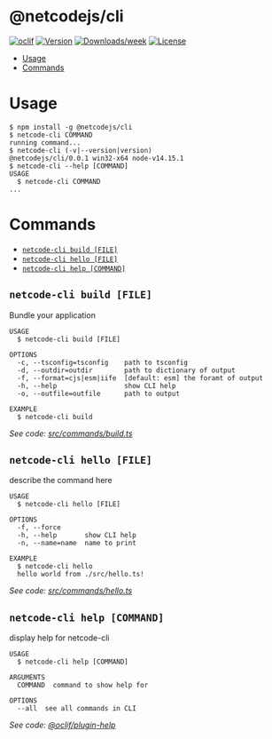 # @netcodejs/cli

[![oclif](https://img.shields.io/badge/cli-oclif-brightgreen.svg)](https://oclif.io)
[![Version](https://img.shields.io/npm/v/@netcodejs/cli.svg)](https://npmjs.org/package/@netcodejs/cli)
[![Downloads/week](https://img.shields.io/npm/dw/@netcodejs/cli.svg)](https://npmjs.org/package/@netcodejs/cli)
[![License](https://img.shields.io/npm/l/@netcodejs/cli.svg)](https://github.com/netcodejs/netcode/blob/master/package.json)

<!-- toc -->

-   [Usage](#usage)
-   [Commands](#commands)
<!-- tocstop -->

# Usage

<!-- usage -->

```sh-session
$ npm install -g @netcodejs/cli
$ netcode-cli COMMAND
running command...
$ netcode-cli (-v|--version|version)
@netcodejs/cli/0.0.1 win32-x64 node-v14.15.1
$ netcode-cli --help [COMMAND]
USAGE
  $ netcode-cli COMMAND
...
```

<!-- usagestop -->

# Commands

<!-- commands -->

-   [`netcode-cli build [FILE]`](#netcode-cli-build-file)
-   [`netcode-cli hello [FILE]`](#netcode-cli-hello-file)
-   [`netcode-cli help [COMMAND]`](#netcode-cli-help-command)

## `netcode-cli build [FILE]`

Bundle your application

```
USAGE
  $ netcode-cli build [FILE]

OPTIONS
  -c, --tsconfig=tsconfig    path to tsconfig
  -d, --outdir=outdir        path to dictionary of output
  -f, --format=cjs|esm|iife  [default: esm] the foramt of output
  -h, --help                 show CLI help
  -o, --outfile=outfile      path to output

EXAMPLE
  $ netcode-cli build
```

_See code: [src/commands/build.ts](https://github.com/netcodejs/netcode/blob/v0.0.1/src/commands/build.ts)_

## `netcode-cli hello [FILE]`

describe the command here

```
USAGE
  $ netcode-cli hello [FILE]

OPTIONS
  -f, --force
  -h, --help       show CLI help
  -n, --name=name  name to print

EXAMPLE
  $ netcode-cli hello
  hello world from ./src/hello.ts!
```

_See code: [src/commands/hello.ts](https://github.com/netcodejs/netcode/blob/v0.0.1/src/commands/hello.ts)_

## `netcode-cli help [COMMAND]`

display help for netcode-cli

```
USAGE
  $ netcode-cli help [COMMAND]

ARGUMENTS
  COMMAND  command to show help for

OPTIONS
  --all  see all commands in CLI
```

_See code: [@oclif/plugin-help](https://github.com/oclif/plugin-help/blob/v3.2.3/src/commands/help.ts)_

<!-- commandsstop -->
